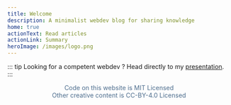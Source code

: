 ```yaml
---
title: Welcome
description: A minimalist webdev blog for sharing knowledge
home: true
actionText: Read articles
actionLink: Summary
heroImage: /images/logo.png
---
```


::: tip
Looking for a competent webdev ?
Head directly to my [presentation](./WhoAmI.md).
:::

<p style='text-align: center; color: #4e6e8e;'>
  Code on this website is MIT Licensed <br>
  Other creative content is CC-BY-4.0 Licensed
</p>
